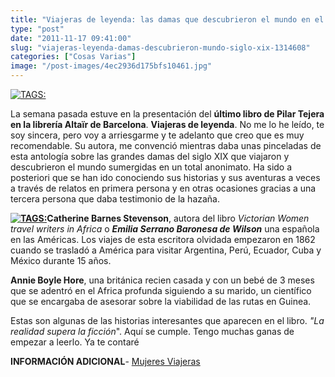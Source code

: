 ```yaml
---
title: "Viajeras de leyenda: las damas que descubrieron el mundo en el siglo XIX"
type: "post"
date: "2011-11-17 09:41:00"
slug: "viajeras-leyenda-damas-descubrieron-mundo-siglo-xix-1314608"
categories: ["Cosas Varias"]
image: "/post-images/4ec2936d175bfs10461.jpg"
---
```


[![ TAGS:](/post-images/4ec2936d175bfs10461.jpg)](/post-images/4ec2936d175bfs10461.jpg)  
  
La semana pasada estuve en la presentación del **último libro de Pilar Tejera en la librería Altaïr de Barcelona**. **Viajeras de leyenda**. No me lo he leído, te soy sincera, pero voy a arriesgarme y te adelanto que creo que es muy recomendable. Su autora, me convenció mientras daba unas pinceladas de esta antología sobre las grandes damas del siglo XIX que viajaron y descubrieron el mundo sumergidas en un total anonimato. Ha sido a posteriori que se han ido conociendo sus historias y sus aventuras a veces a través de relatos en primera persona y en otras ocasiones gracias a una tercera persona que daba testimonio de la hazaña.  
  
**[![ TAGS:](/post-images/4ec3d6beb0c3es5556.jpg "Viajeras de leyenda by Pilar Tejera")](/post-images/4ec3d6beb0c3es5556.jpg)Catherine Barnes Stevenson**, autora del libro *Victorian Women travel writers in Africa* o ***Emilia Serrano Baronesa de Wilson*** una española en las Américas. Los viajes de esta escritora olvidada empezaron en 1862 cuando se trasladó a América para visitar Argentina, Perú, Ecuador, Cuba y México durante 15 años.  
  
**Annie Boyle Hore**, una británica recien casada y con un bebé de 3 meses que se adentró en el Africa profunda siguiendo a su marido, un científico que se encargaba de asesorar sobre la viabilidad de las rutas en Guinea.  
  
Estas son algunas de las historias interesantes que aparecen en el libro. *"La realidad supera la ficción*". Aquí se cumple. Tengo muchas ganas de empezar a leerlo. Ya te contaré  
  
**INFORMACIÓN ADICIONAL**- [Mujeres Viajeras](http://www.mujeresviajeras.com/)